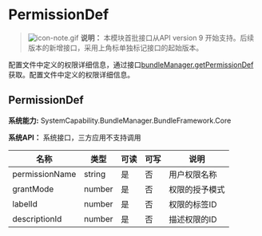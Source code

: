 # PermissionDef

> ![icon-note.gif](public_sys-resources/icon-note.gif) **说明：**
> 本模块首批接口从API version 9 开始支持。后续版本的新增接口，采用上角标单独标记接口的起始版本。

配置文件中定义的权限详细信息，通过接口[bundleManager.getPermissionDef](js-apis-bundleManager.md)获取。配置文件中定义的权限详细信息。

## **PermissionDef**

 **系统能力:** SystemCapability.BundleManager.BundleFramework.Core

 **系统API：**  系统接口，三方应用不支持调用

| 名称           | 类型   | 可读 | 可写 | 说明           |
| -------------- | ------ | ---- | ---- | -------------- |
| permissionName | string | 是   | 否   | 用户权限名称   |
| grantMode      | number | 是   | 否   | 权限的授予模式 |
| labelId        | number | 是   | 否   | 权限的标签ID   |
| descriptionId  | number | 是   | 否   | 描述权限的ID   |